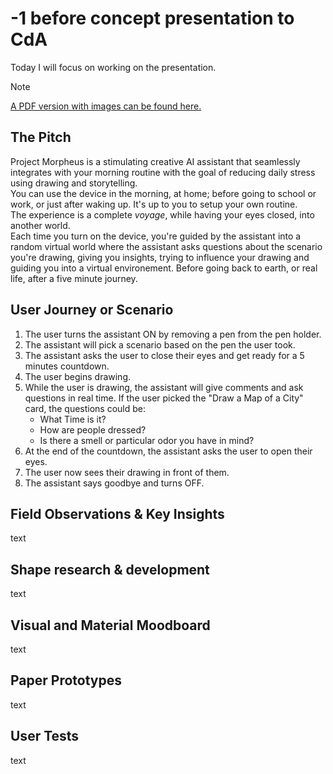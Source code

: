 # -1 before concept presentation to CdA
Today I will focus on working on the presentation.

> [!NOTE]  
> [A PDF version with images can be found here.](/presentations/concept-presentation-2023-11-16/HEAD-MD1_Caran-d-Ache_Adam-Chatir_Project-Morpheus.pdf)

## The Pitch
Project Morpheus is a stimulating creative AI assistant that seamlessly integrates with your morning routine with the goal of reducing daily stress using drawing and storytelling.
<br>
You can use the device in the morning, at home; before going to school or work, or just after waking up. It's up to you to setup your own routine.
<br>
The experience is a complete _voyage_, while having your eyes closed,  into another world.
<br>
Each time you turn on the device, you're guided by the assistant into a random virtual world where the assistant asks questions about the scenario you're drawing, giving you insights, trying to influence your drawing and guiding you into a virtual environement. Before going back to earth, or real life, after a five minute journey.

## User Journey or Scenario
1. The user turns the assistant ON by removing a pen from the pen holder.
2. The assistant will pick a scenario based on the pen the user took.
3. The assistant asks the user to close their eyes and get ready for a 5 minutes countdown.
4. The user begins drawing.
5. While the user is drawing, the assistant will give comments and ask questions in real time. If the user picked the "Draw a Map of a City" card, the questions could be:
    - What Time is it?
    - How are people dressed?
    - Is there a smell or particular odor you have in mind?
6. At the end of the countdown, the assistant asks the user to open their eyes.
7. The user now sees their drawing in front of them.
8. The assistant says goodbye and turns OFF.

## Field Observations & Key Insights
text

## Shape research & development
text

## Visual and Material Moodboard
text

## Paper Prototypes
text

## User Tests
text